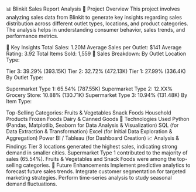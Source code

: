 📊 Blinkit Sales Report Analysis
📝 Project Overview
This project involves analyzing sales data from Blinkit to generate key insights regarding sales distribution across different outlet types, locations, and product categories. The analysis helps in understanding consumer behavior, sales trends, and performance metrics.

📌 Key Insights
Total Sales: 1.20M
Average Sales per Outlet: $141
Average Rating: 3.92
Total Items Sold: 1,559
🏪 Sales Breakdown:
By Outlet Location Type:

Tier 3: 39.29% (393.15K)
Tier 2: 32.72% (472.13K)
Tier 1: 27.99% (336.4K)
By Outlet Type:

Supermarket Type 1: 65.54% (787.55K)
Supermarket Type 2: 12.XX%
Grocery Store: 10.88% (130.71K)
Supermarket Type 3: 10.94% (131.48K)
By Item Type:

Top-Selling Categories:
Fruits & Vegetables
Snack Foods
Household Products
Frozen Foods
Dairy & Canned Goods
🔧 Technologies Used
Python (Pandas, Matplotlib, Seaborn for Data Analysis & Visualization)
SQL (for Data Extraction & Transformation)
Excel (for Initial Data Exploration & Aggregation)
Power BI / Tableau (for Dashboard Creation)
📈 Analysis & Findings
Tier 3 locations generated the highest sales, indicating strong demand in smaller cities.
Supermarket Type 1 contributed to the majority of sales (65.54%).
Fruits & Vegetables and Snack Foods were among the top-selling categories.
🚀 Future Enhancements
Implement predictive analytics to forecast future sales trends.
Integrate customer segmentation for targeted marketing strategies.
Perform time-series analysis to study seasonal demand fluctuations.
